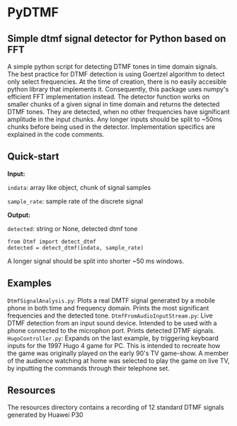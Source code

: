 # PyDTMF
## Simple dtmf signal detector for Python based on FFT

A simple python script for detecting DTMF tones in time domain signals. The best practice for DTMF detection is using Goertzel algorithm to detect only select frequencies. At the time of creation, there is no easily accesible python library that implements it. Consequently, this package uses numpy's efficient FFT implementation instead. The detector function works on smaller chunks of a given signal in time domain and returns the detected DTMF tones. They are detected, when no other frequencies have significant amplitude in the input chunks. Any longer inputs should be split to ~50ms chunks before being used in the detector. Implementation specifics are explained in the code comments.

## Quick-start
**Input:** 

`indata`: array like object, chunk of signal samples

`sample_rate`: sample rate of the discrete signal

**Output:** 

`detected`: string or None, detected dtmf tone
```
from Dtmf import detect_dtmf
detected = detect_dtmf(indata, sample_rate)
```
A longer signal should be split into shorter ~50 ms windows.
## Examples
`DtmfSignalAnalysis.py`: Plots a real DMTF signal generated by a mobile phone in both time and frequency domain. Prints the most significant frequencies and the detected tone.
`DtmfFromAudioInputStream.py`: Live DTMF detection from an input sound device. Intended to be used with a phone connected to the microphon port. Prints detected DTMF signals.
`HugoController.py`: Expands on the last example, by triggering keyboard inputs for the 1997 Hugo 4 game for PC. This is intended to recreate how the game was originally played on the early 90's TV game-show. A member of the audience watching at home was selected to play the game on live TV, by inputting the commands through their telephone set.

## Resources
The resources directory contains a recording of 12 standard DTMF signals generated by Huawei P30
